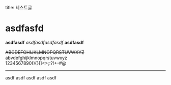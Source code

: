 title: 테스트글

# asdfasfd
**asdfasdf**
*asdfasdfasdfasdf*
__asdfasdf__

~~ABCDEFGHIJKLMNOPQRSTUVWXYZ~~  
abvdefghijklmnopqrstuvwxyz  
1234567890(){}[]<>;:?!+-#@  

---

asdf
asdf
asdf
asdf
asdf
